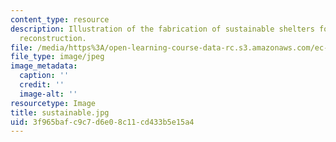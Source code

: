 ```yaml
---
content_type: resource
description: Illustration of the fabrication of sustainable shelters for post-earthquake
  reconstruction.
file: /media/https%3A/open-learning-course-data-rc.s3.amazonaws.com/ec-715-d-lab-disseminating-innovations-for-the-common-good-spring-2007/3f965bafc9c7d6e08c11cd433b5e15a4_sustainable.jpg
file_type: image/jpeg
image_metadata:
  caption: ''
  credit: ''
  image-alt: ''
resourcetype: Image
title: sustainable.jpg
uid: 3f965baf-c9c7-d6e0-8c11-cd433b5e15a4
---
```

